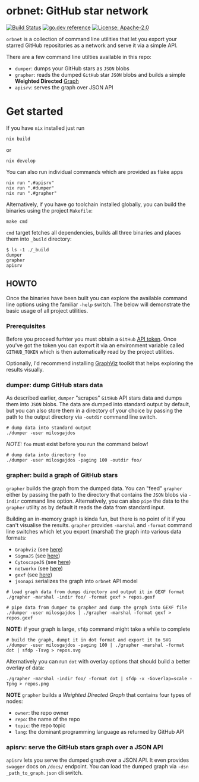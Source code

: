 # orbnet: GitHub star network

[![Build Status](https://github.com/milosgajdos/orbnet/workflows/CI/badge.svg)](https://github.com/milosgajdos/orbnet/actions?query=workflow%3ACI)
[![go.dev reference](https://img.shields.io/badge/go.dev-reference-007d9c?logo=go&logoColor=white&style=flat-square)](https://pkg.go.dev/github.com/milosgajdos/orbnet)
[![License: Apache-2.0](https://img.shields.io/badge/License-Apache--2.0-blue.svg)](https://opensource.org/licenses/Apache-2.0)

`orbnet` is a collection of command line utilities that let you export your starred GitHub repositories as a network and serve it via a simple API.

There are a few command line utilties available in this repo:
* `dumper`: dumps your GitHub stars as `JSON` blobs
* `grapher`: reads the dumped `GitHub` star `JSON` blobs and builds a simple **Weighted Directed** [Graph](https://en.wikipedia.org/wiki/Graph_(discrete_mathematics))
* `apisrv`: serves the graph over JSON API

# Get started

If you have `nix` installed just run
```
nix build
```

or

```
nix develop
```

You can also run individual commands which are provided as flake apps
```
nix run ".#apisrv"
nix run ".#dumper"
nix run ".#grapher"
```

Alternatively, if you have go toolchain installed globally, you can build the binaries using the project `Makefile`:

```shell
make cmd
```

`cmd` target fetches all dependencies, builds all three binaries and places them into `_build` directory:

```shell
$ ls -1 ./_build
dumper
grapher
apisrv
```

## HOWTO

Once the binaries have been built you can explore the available command line options using the familiar `-help` switch. The below will demonstrate the basic usage of all project utilities.

### Prerequisites

Before you proceed furhter you must obtain a `GitHub` [API token](https://github.com/settings/tokens). Once you've got the token you can export it via an environment variable called `GITHUB_TOKEN` which is then automatically read by the project utilities.

Optionally, I'd recommend installing [GraphViz](https://graphviz.org/) toolkit that helps exploring the results visually.

### dumper: dump GitHub stars data

As described earlier, `dumper` "scrapes" `GitHub` API stars data and dumps them into `JSON` blobs. The data are dumped into standard output by default, but you can also store them in a directory of your choice by passing the path to the output directory via `-outdir` command line switch.

```shell
# dump data into standard output
./dumper -user milosgajdos
```

*NOTE:* `foo` must exist before you run the command below!
```shell
# dump data into directory foo
./dumper -user milosgajdos -paging 100 -outdir foo/
```

### grapher: build a graph of GitHub stars

`grapher` builds the graph from the dumped data. You can "feed" `grapher` either by passing the path to the directory that contains the `JSON` blobs via `-indir` command line option. Alternatively, you can also `pipe` the data to the `grapher` utility as by default it reads the data from standard input.

Building an in-memory graph is kinda fun, but there is no point of it if you can't visualise the results. `grapher` provides `-marshal` and `-format` command line switches which let you export (marshal) the graph into various data formats:
* `Graphviz` (see [here](https://graphviz.org/doc/info/lang.html))
* `SigmaJS` (see [here](http://sigmajs.org/))
* `CytoscapeJS` (see [here](https://js.cytoscape.org/))
* `networkx` (see [here](https://networkx.org/documentation/stable//reference/readwrite/json_graph.html))
* `gexf` (see [here](https://gephi.org/gexf/format/))
* `jsonapi` serializes the graph into `orbnet` API model

```shell
# load graph data from dumps directory and output it in GEXF format
./grapher -marshal -indir foo/ -format gexf > repos.gexf
```

```shell
# pipe data from dumper to grapher and dump the graph into GEXF file
./dumper -user milosgajdos | ./grapher -marshal -format gexf > repos.gexf
```

**NOTE:** if your graph is large, `sfdp` command might take a while to complete
```shell
# build the graph, dumpt it in dot format and export it to SVG
./dumper -user milosgajdos -paging 100 | ./grapher -marshal -format dot | sfdp -Tsvg > repos.svg
```

Alternatively you can run `dot` with overlay options that should build a better overlay of data:
```
./grapher -marshal -indir foo/ -format dot | sfdp -x -Goverlap=scale -Tpng > repos.png
```

**NOTE** `grapher` builds a *Weighted Directed Graph* that contains four types of nodes:
* `owner`: the repo owner
* `repo`: the name of the repo
* `topic`: the repo topic
* `lang`: the dominant programming language as returned by GitHub API

### apisrv: serve the GitHub stars graph over a JSON API

`apisrv` lets you serve the dumped graph over a JSON API. It even provides `swagger` docs on `/docs/` endpoint.
You can load the dumped graph via `-dsn _path_to_graph.json` cli switch.
